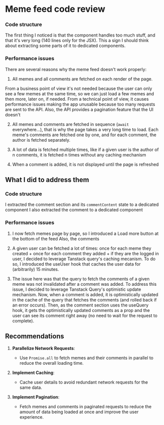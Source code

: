 # Meme feed code review

### Code structure
The first thing I noticed is that the component handles too much stuff, and that it's very long (140 lines only for the JSX).
This a sign I should think about extracting some parts of it to dedicated components.


### Performance issues
There are several reasons why the meme feed doesn't work properly:

1. All memes and all comments are fetched on each render of the page.

From a business point of view it's not needed because the user can only see a few memes at the same time, so we can just load a few memes and then more, later on, if needed.
From a technical point of view, it causes performance issues making the app unusable because too many requests are sent to the API.
Also, the API provides a pagination feature that the UI doesn't 

2. All memes and comments are fetched in sequence (`await` everywhere...), that is why the page takes a very long time to load.
Each meme's comments are fetched one by one, and for each comment, the author is fetched separately.

3. A lot of data is fetched multiple times, like if a given user is the author of n comments, it is fetched n times without any caching mechanism 

4. When a comment is added, it is not displayed until the page is refreshed


## What I did to address them

### Code structure
I extracted the comment section and its `commentContent` state to a dedicated component
I also extracted the comment to a dedicated component

### Performance issues
1. I now fetch memes page by page, so I introduced a Load more button at the bottom of the feed
Also, the comments


3. A given user can be fetched a lot of times: once for each meme they created + once for each comment they added + if they are the logged in user, I decided to leverage Tanstack query's caching mecanism.
To do so, I introduced the useUser hook that caches the user data for (arbitrarily) 15 minutes.

4. The issue here was that the query to fetch the comments of a given meme was not invalidated after a comment was added.
To address this issue, I decided to leverage Tanstack Query's optimistic update mechanism.
Now, when a comment is added, it is optimistically updated in the cache of the query that fetches the comments (and rolled back if an error occurs).
Then, as the comment section uses the useQuery hook, it gets the optimistically updated comments as a prop and the user can
see its comment right away (no need to wait for the request to complete).

## Recommendations
1. **Parallelize Network Requests**:
   - Use `Promise.all` to fetch memes and their comments in parallel to reduce the overall loading time.

2. **Implement Caching**:
   - Cache user details to avoid redundant network requests for the same data.

3. **Implement Pagination**:
   - Fetch memes and comments in paginated requests to reduce the amount of data being loaded at once and improve the user experience.

